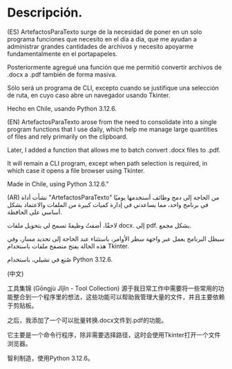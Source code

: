 # Descripción.

(ES)
ArtefactosParaTexto surge de la necesidad de poner en un solo programa funciones que necesito en el día a día, que me ayudan a administrar grandes cantidades de archivos y necesito apoyarme fundamentalmente en el portapapeles. 

Posteriormente agregué una función que me permitió convertir archivos de .docx a .pdf también de forma masiva. 

Sólo será un programa de CLI, excepto cuando se justifique una selección de ruta, en cuyo caso abre un navegador usando Tkinter.

Hecho en Chile, usando Python 3.12.6.

(EN)
ArtefactosParaTexto arose from the need to consolidate into a single program functions that I use daily, which help me manage large quantities of files and rely primarily on the clipboard.

Later, I added a function that allows me to batch convert .docx files to .pdf.

It will remain a CLI program, except when path selection is required, in which case it opens a file browser using Tkinter.

Made in Chile, using Python 3.12.6."

(AR) نشأت أداة "ArtefactosParaTexto" من الحاجة إلى دمج وظائف أستخدمها يوميًا في برنامج واحد، مما يساعدني في إدارة كميات كبيرة من الملفات والاعتماد بشكل أساسي على الحافظة.

لاحقًا، أضفتُ وظيفةً تسمح لي بتحويل ملفات docx. إلى pdf. بشكل مجمع.

سيظل البرنامج يعمل عبر واجهة سطر الأوامر، باستثناء عند الحاجة إلى تحديد مسار، وفي هذه الحالة يفتح متصفح ملفات باستخدام Tkinter.

صُنع في تشيلي، باستخدام Python 3.12.6.

(中文)

工具集锦 (Gōngjù Jǐjǐn - Tool Collection) 源于我日常工作中需要将一些常用的功能整合到一个程序里的想法，这些功能可以帮助我管理大量的文件，并且主要依赖于剪贴板。

之后，我添加了一个可以批量转换.docx文件到.pdf的功能。

它主要是一个命令行程序，除非需要选择路径，这时会使用Tkinter打开一个文件浏览器。

智利制造，使用Python 3.12.6。